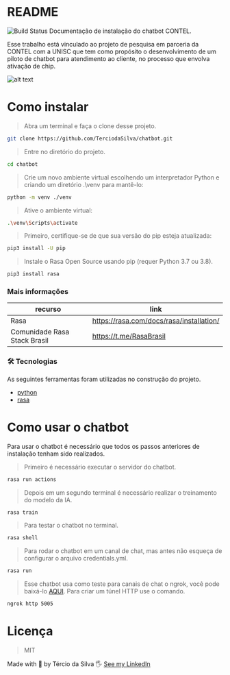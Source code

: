 # README
![Build Status](https://travis-ci.org/joemccann/dillinger.svg?branch=master)
Documentação de instalação do chatbot CONTEL.

Esse trabalho está vinculado ao projeto de pesquisa em parceria da CONTEL com a UNISC que tem como propósito o desenvolvimento de um piloto de chatbot para atendimento ao cliente, no processo que envolva ativação de chip.

![alt text](https://github.com/TerciodaSilva/rasa_contel_bot/blob/461277423c29dcd9511645044cbe25078cfa595b/Captura%20de%20tela%202022-02-22%20152347.png)

# Como instalar
> Abra um terminal e faça o clone desse projeto.
```sh
git clone https://github.com/TerciodaSilva/chatbot.git
```
> Entre no diretório do projeto.
```sh
cd chatbot
```
> Crie um novo ambiente virtual escolhendo um interpretador Python e criando um diretório .\\venv para mantê-lo:
```sh
python -m venv ./venv
```
>Ative o ambiente virtual:
```sh
.\venv\Scripts\activate
```
>Primeiro, certifique-se de que sua versão do pip esteja atualizada:
```sh
pip3 install -U pip
```
>Instale o Rasa Open Source usando pip (requer Python 3.7 ou 3.8).
```sh
pip3 install rasa
```

### Mais informações
| recurso | link |
|---------|------|
| Rasa | https://rasa.com/docs/rasa/installation/ |
| Comunidade Rasa Stack Brasil | https://t.me/RasaBrasil |

### 🛠 Tecnologias
 As seguintes ferramentas foram utilizadas no construção do projeto.
- [python](https://www.python.org/)
- [rasa](https://rasa.com/)

# Como usar o chatbot
Para usar o chatbot é necessário que todos os passos anteriores de instalação tenham sido realizados.
> Primeiro é necessário executar o servidor do chatbot.
```sh
rasa run actions
```
> Depois em um segundo terminal é necessário realizar o treinamento do modelo da IA.
```sh
rasa train
```
> Para testar o chatbot no terminal.
```sh
rasa shell
```
> Para rodar o chatbot em um canal de chat, mas antes não esqueça de configurar o arquivo credentials.yml.
```sh
rasa run
``` 
> Esse chatbot usa como teste para canais de chat o ngrok, você pode baixá-lo [AQUI](https://ngrok.com/download).
> Para criar um túnel HTTP use o comando.
```sh
ngrok http 5005
```


# Licença
> MIT

Made with 🧡 by Tércio da Silva 🖐 [See my LinkedIn](https://www.linkedin.com/in/t%C3%A9rcio-da-silva-a5b385197/)
